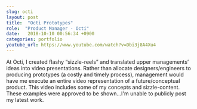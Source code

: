 ```yaml
---
slug: octi
layout: post
title:  "Octi Prototypes"
role:  "Product Manager - Octi"
date:   2018-10-10 00:56:34 +0900
categories: portfolio
youtube_url: https://www.youtube.com/watch?v=Dbi3j8A4Xu4
---
```

At Octi, I created flashy “sizzle-reels” and translated upper managements’ ideas into video presentations. Rather than allocate designers/engineers to producing prototypes (a costly and timely process), management would have me execute an entire video representation of a future/conceptual product. This video includes some of my concepts and sizzle-content. These examples were approved to be shown...I'm unable to publicly post my latest work.
